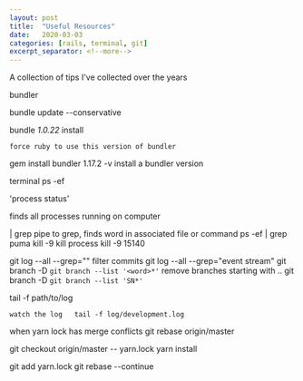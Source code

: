 ```yaml
---
layout: post
title:  "Useful Resources"
date:   2020-03-03
categories: [rails, terminal, git]
excerpt_separator: <!--more-->
---
```

A collection of tips I've collected over the years
<!--more-->

bundler

bundle update <gem> --conservative

bundle _1.0.22_ install

	force ruby to use this version of bundler
gem install bundler 1.17.2 -v	install a bundler version

terminal
ps -ef 	

'process status'

finds all processes running on computer

| grep <word>	pipe to grep, finds word in associated file or command	ps -ef | grep puma
kill -9 <id>	kill process	kill -9 15140

git log --all --grep="<phrase to look for>"
	filter commits	git log --all --grep="event stream"
git branch -D `git branch --list '<word>*'`	remove branches starting with ..	git branch -D `git branch --list 'SN*'`

 tail -f path/to/log

	watch the log	tail -f log/development.log

  when yarn lock has merge conflicts
  git rebase origin/master

git checkout origin/master -- yarn.lock
yarn install

git add yarn.lock
git rebase --continue
